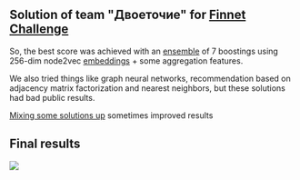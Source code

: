 ## Solution of team "Двоеточие" for [Finnet Challenge](https://job.tochka.com/challenge)

So, the best score was achieved with an [ensemble](https://github.com/not-solemn-leader/finnet/blob/master/ensembling.ipynb) of 7 boostings using 256-dim node2vec [embeddings](https://github.com/not-solemn-leader/finnet/blob/master/embeddings.ipynb) + some aggregation features.

We also tried things like graph neural networks, recommendation based on adjacency matrix factorization and nearest neighbors, but these solutions had bad public results.

[Mixing some solutions up](https://github.com/not-solemn-leader/finnet/blob/master/bloodmixing.ipynb) sometimes improved results

## Final results
![](https://sun9-17.userapi.com/c813024/v813024169/c7c75/QJXDPV1tDQ4.jpg)
